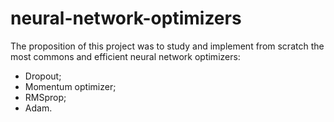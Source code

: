 # neural-network-optimizers
The proposition of this project was to study and implement from scratch the most commons and efficient neural network optimizers:
 - Dropout;
 - Momentum optimizer;
 - RMSprop;
 - Adam.
